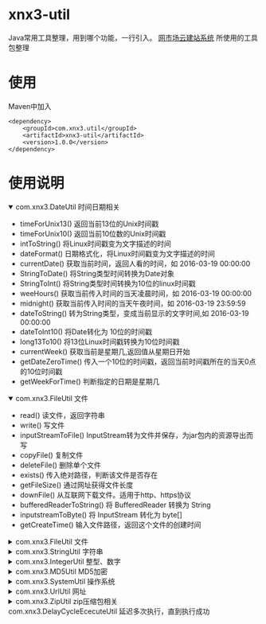 # xnx3-util
Java常用工具整理，用到哪个功能，一行引入。
[网市场云建站系统](https://gitee.com/mail_osc/wangmarket) 所使用的工具包整理

# 使用
Maven中加入
````
<dependency>
 	<groupId>com.xnx3.util</groupId>
	<artifactId>xnx3-util</artifactId>
	<version>1.0.0</version>
</dependency>
````

# 使用说明


<details open>
<summary>com.xnx3.DateUtil	时间日期相关</summary>

- timeForUnix13()	返回当前13位的Unix时间戳
- timeForUnix10()	返回当前10位数的Unix时间戳
- intToString()	将Linux时间戳变为文字描述的时间
- dateFormat()	日期格式化，将Linux时间戳变为文字描述的时间
- currentDate()	获取当前时间，返回人看的时间，如 2016-03-19 00:00:00
- StringToDate()	将String类型时间转换为Date对象
- StringToInt()	将String类型时间转换为10位的linux时间戳
- weeHours()	获取当前传入时间的当天凌晨时间，如 2016-03-19 00:00:00
- midnight()	获取当前传入时间的当天午夜时间，如 2016-03-19 23:59:59
- dateToString()	转为String类型，变成当前显示的文字时间,如 2016-03-19 00:00:00
- dateToInt10()	将Date转化为 10位的时间戳
- long13To10()	将13位Linux时间戳转换为10位时间戳
- currentWeek()	获取当前是星期几,返回值从星期日开始
- getDateZeroTime()	传入一个10位的时间戳，返回当前时间戳所在的当天0点的10位时间戳
- getWeekForTime()	判断指定的日期是星期几

</details>

<details open>
<summary>com.xnx3.FileUtil 文件</summary>

- read()	读文件，返回字符串
- write()	写文件
- inputStreamToFile()	InputStream转为文件并保存，为jar包内的资源导出而写
- copyFile()	复制文件
- deleteFile()	删除单个文件
- exists()	传入绝对路径，判断该文件是否存在
- getFileSize()	通过网址获得文件长度
- downFile()	从互联网下载文件。适用于http、https协议
- bufferedReaderToString()	将 BufferedReader 转换为 String
- inputstreamToByte()	将 InputStream 转化为 byte[]
- getCreateTime()	输入文件路径，返回这个文件的创建时间

</details>

<details>
<summary>com.xnx3.FileUtil 文件</summary>

</details>

<details>
<summary>com.xnx3.StringUtil 字符串</summary>

</details>

<details>
<summary>com.xnx3.IntegerUtil	整型、数字</summary>

</details>

<details>
<summary>com.xnx3.MD5Util	MD5加密</summary>

</details>

<details>
<summary>com.xnx3.SystemUtil 操作系统 </summary>

</details>

<details>
<summary>com.xnx3.UrlUtil	网址</summary>

</details>

<details>
<summary>com.xnx3.ZipUtil	zip压缩包相关</summary>

</details>

<summary>com.xnx3.DelayCycleEcecuteUtil	延迟多次执行，直到执行成功</summary>

</details>
